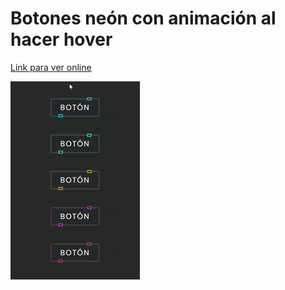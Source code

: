 # Botones neón con animación al hacer hover


[Link para ver online](https://sebagnh.github.io/Botones-neon-animados-css/ "Link para ver online")

![Imagen de muestra](./img/gif-botones-neon-animados.gif "Muestra botones eón animados")